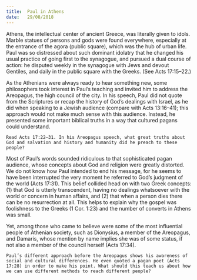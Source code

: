 ```yaml
---
title:  Paul in Athens
date:   29/08/2018
---
```


Athens, the intellectual center of ancient Greece, was literally given to idols. Marble statues of persons and gods were found everywhere, especially at the entrance of the agora (public square), which was the hub of urban life. Paul was so distressed about such dominant idolatry that he changed his usual practice of going first to the synagogue, and pursued a dual course of action: he disputed weekly in the synagogue with Jews and devout Gentiles, and daily in the public square with the Greeks. (See Acts 17:15–22.)

As the Athenians were always ready to hear something new, some philosophers took interest in Paul’s teaching and invited him to address the Areopagus, the high council of the city. In his speech, Paul did not quote from the Scriptures or recap the history of God’s dealings with Israel, as he did when speaking to a Jewish audience (compare with Acts 13:16–41); this approach would not make much sense with this audience. Instead, he presented some important biblical truths in a way that cultured pagans could understand.

`Read Acts 17:22–31. In his Areopagus speech, what great truths about God and salvation and history and humanity did he preach to these people?`

Most of Paul’s words sounded ridiculous to that sophisticated pagan audience, whose concepts about God and religion were greatly distorted. We do not know how Paul intended to end his message, for he seems to have been interrupted the very moment he referred to God’s judgment of the world (Acts 17:31). This belief collided head on with two Greek concepts: (1) that God is utterly transcendent, having no dealings whatsoever with the world or concern in human affairs, and (2) that when a person dies there can be no resurrection at all. This helps to explain why the gospel was foolishness to the Greeks (1 Cor. 1:23) and the number of converts in Athens was small.

Yet, among those who came to believe were some of the most influential people of Athenian society, such as Dionysius, a member of the Areopagus, and Damaris, whose mention by name implies she was of some status, if not also a member of the council herself (Acts 17:34).

`Paul’s different approach before the Areopagus shows his awareness of social and cultural differences. He even quoted a pagan poet (Acts 17:28) in order to make his point. What should this teach us about how we can use different methods to reach different people?`
